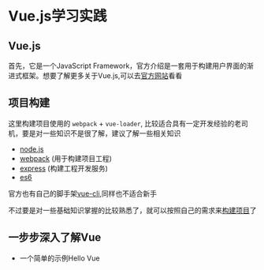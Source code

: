 # Vue.js学习实践

## Vue.js

首先，它是一个JavaScript Framework，官方介绍是一套用于构建用户界面的渐进式框架。想要了解更多关于Vue.js,可以去[官方网站](https://cn.vuejs.org/)看看

## 项目构建

这里构建项目使用的 `webpack` + `vue-loader`, 比较适合具有一定开发经验的老司机，要是对一些知识不是很了解，建议了解一些相关知识

+ [node.js](https://nodejs.org/)
+ [webpack](https://www.webpackjs.com/) (用于构建项目工程)
+ [express](http://www.expressjs.com.cn/) (构建工程开发服务)
+ [es6](http://es6.ruanyifeng.com/)

官方也有自己的脚手架[vue-cli](https://github.com/vuejs/vue-cli),同样也不适合新手

不过要是对一些基础知识掌握的比较熟悉了，就可以按照自己的需求来[构建项目](./wiki/项目构建)了

## 一步步深入了解Vue

+ 一个简单的示例Hello Vue